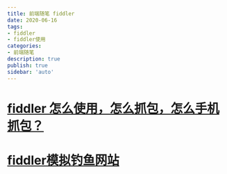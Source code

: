 ```yaml
---
title: 前端随笔 fiddler
date: 2020-06-16
tags: 
- fiddler
- fiddler使用
categories: 
- 前端随笔
description: true
publish: true
sidebar: 'auto'
---
```


# [fiddler 怎么使用，怎么抓包，怎么手机抓包？](./fiddler怎么使用.md)

# [fiddler模拟钓鱼网站](./fiddler模拟钓鱼网站.md)


